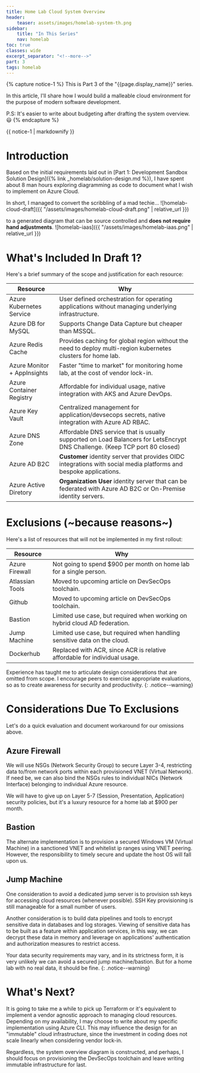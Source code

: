 ```yaml
---
title: Home Lab Cloud System Overview
header:
    teaser: assets/images/homelab-system-th.png
sidebar:
    title: "In This Series"
    nav: homelab
toc: true
classes: wide
excerpt_separator: "<!--more-->"
part: 3
tags: homelab
---
```


{% capture notice-1 %}
This is Part 3 of the "{{page.display_name}}" series.

In this article, I'll share how I would build a malleable cloud environment for the purpose of modern software development.

P.S: It's easier to write about budgeting after drafting the system overview. :smiley:
{% endcapture %}

<div class="notice--info">{{ notice-1 | markdownify }}</div>

<!--more-->

# Introduction
Based on the initial requirements laid out in [Part 1: Development Sandbox Solution Design]({% link _homelab/solution-design.md %}),
I have spent about 8 man hours exploring diagramming as code to document what I wish to implement on Azure Cloud. 

In short, I managed to convert the scribbling of a mad techie...
![homelab-cloud-draft]({{ "/assets/images/homelab-cloud-draft.png" | relative_url }})

to a generated diagram that can be source controlled and **does not require hand adjustments**. 
![homelab-iaas]({{ "/assets/images/homelab-iaas.png" | relative_url }})

# What's Included In Draft 1?
Here's a brief summary of the scope and justification for each resource:

| Resource                    | Why                                                                                                                         |
|-----------------------------|-----------------------------------------------------------------------------------------------------------------------------|
| Azure Kubernetes Service    | User defined orchestration for operating applications without managing underlying infrastructure.                           |
| Azure DB for MySQL          | Supports Change Data Capture but cheaper than MSSQL.                                                                        |
| Azure Redis Cache           | Provides caching for global region without the need to deploy multi-region kubernetes clusters for home lab.                |
| Azure Monitor + AppInsights | Faster "time to market" for monitoring home lab, at the cost of vendor lock-in.                                             |
| Azure Container Registry    | Affordable for individual usage, native integration with AKS and Azure DevOps.                                              |
| Azure Key Vault             | Centralized management for application/devsecops secrets, native integration with Azure AD RBAC.                            |
| Azure DNS Zone              | Affordable DNS service that is usually supported on Load Balancers for LetsEncrypt DNS Challenge. (Keep TCP port 80 closed) |
| Azure AD B2C                | **Customer** identity server that provides OIDC integrations with social media platforms and bespoke applications.          |
| Azure Active Diretory       | **Organization User** identity server that can be federated with Azure AD B2C or On-Premise identity servers.               |

# Exclusions (~because reasons~)
Here's a list of resources that will not be implemented in my first rollout:

| Resource        | Why                                                                        |
|-----------------|----------------------------------------------------------------------------|
| Azure Firewall  | Not going to spend $900 per month on home lab for a single person.         |
| Atlassian Tools | Moved to upcoming article on DevSecOps toolchain.                          |
| Github          | Moved to upcoming article on DevSecOps toolchain.                          |
| Bastion         | Limited use case, but required when working on hybrid cloud AD federation. |
| Jump Machine    | Limited use case, but required when handling sensitive data on the cloud.  |
| Dockerhub       | Replaced with ACR, since ACR is relative affordable for individual usage.  |

Experience has taught me to articulate design considerations that are omitted from scope.
I encourage peers to exercise appropriate evaluations, so as to create awareness for security and productivity. 
{: .notice--warning}

# Considerations Due To Exclusions
Let's do a quick evaluation and document workaround for our omissions above.

## Azure Firewall
We will use NSGs (Network Security Group) to secure Layer 3-4, restricting data to/from network ports within each provisioned VNET (Virtual Network).
If need be, we can also bind the NSGs rules to individual NICs (Network Interface) belonging to individual Azure resource. 

We will have to give up on Layer 5-7 (Session, Presentation, Application) security policies, but it's a luxury resource for a home lab at $900 per month.

## Bastion
The alternate implementation is to provision a secured Windows VM (Virtual Machine) in a sanctioned VNET and whitelist ip ranges using VNET peering.
However, the responsibility to timely secure and update the host OS will fall upon us.

## Jump Machine
One consideration to avoid a dedicated jump server is to provision ssh keys for accessing cloud resources (whenever possible).
SSH Key provisioning is still manageable for a small number of users.

Another consideration is to build data pipelines and tools to encrypt sensitive data in databases and log storages.
Viewing of sensitive data has to be built as a feature within application services, in this way, we can decrypt these data in memory 
and leverage on applications' authentication and authorization measures to restrict access.

Your data security requirements may vary, and in its strictness form, it is very unlikely we can avoid a secured jump machine/bastion.
But for a home lab with no real data, it should be fine.
{: .notice--warning}

# What's Next?
It is going to take me a while to pick up Terraform or it's equivalent to implement a vendor agnostic approach to managing cloud resources.
Depending on my availability, I may choose to write about my specific implementation using Azure CLI.
This may influence the design for an "immutable" cloud infrastructure, since the investment in coding does not scale linearly when considering vendor lock-in.

Regardless, the system overview diagram is constructed, and perhaps, I should focus on provisioning the DevSecOps toolchain and 
leave writing immutable infrastructure for last.